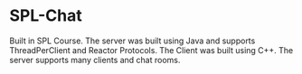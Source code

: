 # SPL-Chat
Built in SPL Course. The server was built using Java and supports ThreadPerClient and Reactor Protocols. The Client was built using C++. The server supports many clients and chat rooms.
